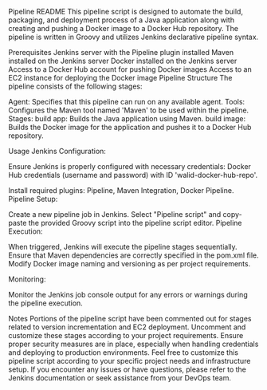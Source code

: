 Pipeline README
This pipeline script is designed to automate the build, packaging, and deployment process of a Java application along with creating and pushing a Docker image to a Docker Hub repository. The pipeline is written in Groovy and utilizes Jenkins declarative pipeline syntax.

Prerequisites
Jenkins server with the Pipeline plugin installed
Maven installed on the Jenkins server
Docker installed on the Jenkins server
Access to a Docker Hub account for pushing Docker images
Access to an EC2 instance for deploying the Docker image
Pipeline Structure
The pipeline consists of the following stages:

Agent: Specifies that this pipeline can run on any available agent.
Tools: Configures the Maven tool named 'Maven' to be used within the pipeline.
Stages:
build app: Builds the Java application using Maven.
build image: Builds the Docker image for the application and pushes it to a Docker Hub repository.
 <!-- - **deploy**: Deploys the Docker image to an EC2 instance. -->
Usage
Jenkins Configuration:

Ensure Jenkins is properly configured with necessary credentials:
Docker Hub credentials (username and password) with ID 'walid-docker-hub-repo'.
  <!-- - SSH private key credential with ID 'ec2-server-key' for accessing the EC2 instance. -->
Install required plugins: Pipeline, Maven Integration, Docker Pipeline.
Pipeline Setup:

Create a new pipeline job in Jenkins.
Select "Pipeline script" and copy-paste the provided Groovy script into the pipeline script editor.
Pipeline Execution:

When triggered, Jenkins will execute the pipeline stages sequentially.
Ensure that Maven dependencies are correctly specified in the pom.xml file.
Modify Docker image naming and versioning as per project requirements.
 <!-- - Enable the deploy stage and configure it with the appropriate commands for deploying to your EC2 instance. -->
Monitoring:

Monitor the Jenkins job console output for any errors or warnings during the pipeline execution.
 <!-- - Monitor the EC2 instance for successful deployment and application availability. -->
Notes
Portions of the pipeline script have been commented out for stages related to version incrementation and EC2 deployment. Uncomment and customize these stages according to your project requirements.
Ensure proper security measures are in place, especially when handling credentials and deploying to production environments.
Feel free to customize this pipeline script according to your specific project needs and infrastructure setup. If you encounter any issues or have questions, please refer to the Jenkins documentation or seek assistance from your DevOps team.

